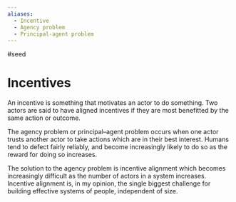 ```yaml
---
aliases:
  - Incentive
  - Agency problem
  - Principal-agent problem
---
```

#seed
# Incentives

An incentive is something that motivates an actor to do something. Two actors are said to have aligned incentives if they are most benefitted by the same action or outcome. 

The agency problem or principal–agent problem occurs when one actor trusts another actor to take actions which are in their best interest. Humans tend to defect fairly reliably, and become increasingly likely to do so as the reward for doing so increases. 

The solution to the agency problem is incentive alignment which becomes increasingly difficult as the number of actors in a system increases. Incentive alignment is, in my opinion, the single biggest challenge for building effective systems of people, independent of size.